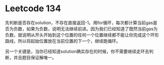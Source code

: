 # Leetcode 134
先判断是否存在solution，不存在直接返回-1。用for循环，每次都计算当前gas是否为负数，如果为负数，说明无法继续前进。因为我们已经知道了既然当前gas为负数，就说明从开头开始到这个位置的任何一个位置继续都不能让你完成这个环形路线，所以将起始位置放在当前位置的下一个，继续跑循环。

另一个关键是，当你已经知道solution确实存在的时候，你不需要继续走环去判断，并且题目保证解唯一。